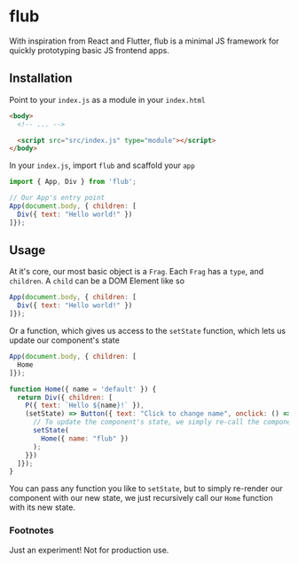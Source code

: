 # flub

With inspiration from React and Flutter, flub is a minimal JS framework for quickly prototyping basic JS frontend apps.

## Installation

Point to your `index.js` as a module in your `index.html`

```html
<body>
  <!-- ... -->

  <script src="src/index.js" type="module"></script>
</body>
```

In your `index.js`, import `flub` and scaffold your `app`

```js
import { App, Div } from 'flub';

// Our App's entry point
App(document.body, { children: [
  Div({ text: "Hello world!" })
]});
```

## Usage

At it's core, our most basic object is a `Frag`. Each `Frag` has a `type`, and `children`. A `child` can be a DOM Element like so

```js
App(document.body, { children: [
  Div({ text: "Hello world!" })
]});
```

Or a function, which gives us access to the `setState` function, which lets us update our component's state

```js
App(document.body, { children: [
  Home
]});

function Home({ name = 'default' }) {
  return Div({ children: [
    P({ text: `Hello ${name}!` }),
    (setState) => Button({ text: "Click to change name", onclick: () => {
      // To update the component's state, we simply re-call the component
      setState(
        Home({ name: "flub" })
      );
    }})
  ]});
}
```

You can pass any function you like to `setState`, but to simply re-render our component with our new state, we just recursively call our `Home` function with its new state.

### Footnotes

Just an experiment! Not for production use.